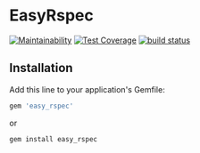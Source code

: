# EasyRspec
[![Maintainability](https://api.codeclimate.com/v1/badges/25a2889cda5d88e4d9df/maintainability)](https://codeclimate.com/github/jasonmattingly/easy_rspec/maintainability)
[![Test Coverage](https://api.codeclimate.com/v1/badges/25a2889cda5d88e4d9df/test_coverage)](https://codeclimate.com/github/jasonmattingly/easy_rspec/test_coverage)
[![build status](https://travis-ci.org/jasonmattingly/easy_rspec.svg?branch=master)](https://travis-ci.org/jasonmattingly/easy_rspec)

## Installation

Add this line to your application's Gemfile:

```ruby
gem 'easy_rspec'
```

or
```ruby
gem install easy_rspec
```
